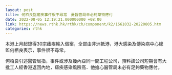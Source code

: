 ```yaml
---
layout: post
title: 何栢良指瘧疾事件很不尋常　憂醫管局未必夠藥物應付
date: 2022-08-05 12:19:21.000000000 +08:00
link: https://news.rthk.hk/rthk/ch/component/k2/1661032-20220805.htm
categories: rthk
---
```


本港上月起錄得30宗瘧疾輸入個案，全部由非洲抵港，港大感染及傳染病中心總監何栢良表示，事件很不尋常。

何栢良引述醫管局指，事件或涉及幾內亞同一間工程公司，預料該公司短期會有大批工人經香港返回內地，瘧疾感染風險高．他擔心醫管局未必有足夠藥物應付。
